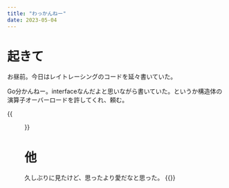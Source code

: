 ```yaml
---
title: "わっかんねー"
date: 2023-05-04
---
```


# 起きて
お昼前。今日はレイトレーシングのコードを延々書いていた。

Go分かんねー。interfaceなんだよと思いながら書いていた。というか構造体の演算子オーバーロードを許してくれ、頼む。


{{<figure src="/media/2023-05-06-ball.png" alt="ball">}}

# 他
久しぶりに見たけど、思ったより愛だなと思った。
{{<youtube Q4gTV4r0zRs>}}